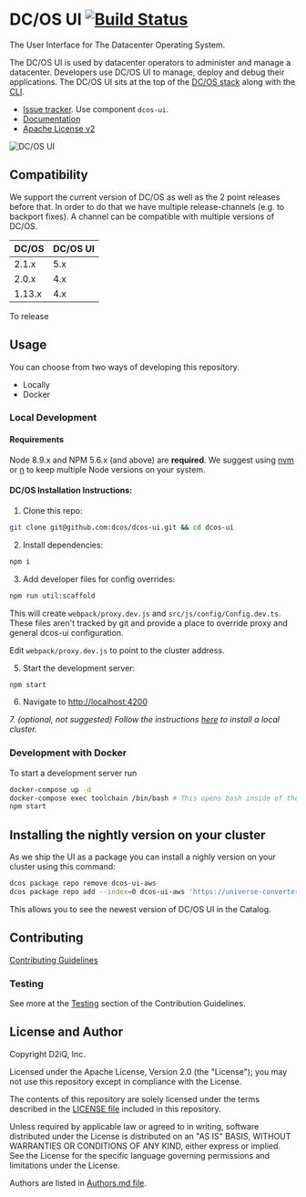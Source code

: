 # DC/OS UI [![Build Status](https://jenkins.mesosphere.com/service/jenkins/buildStatus/icon?job=frontend/dcos-ui-oss-pipeline/master)](https://jenkins.mesosphere.com/service/jenkins/job/frontend/job/dcos-ui-oss-pipeline/job/master/)

The User Interface for The Datacenter Operating System.

The DC/OS UI is used by datacenter operators to administer and manage a datacenter. Developers use DC/OS UI to manage, deploy and debug their applications. The DC/OS UI sits at the top of the [DC/OS stack](https://dcos.io/docs/latest/overview/architecture/) along with the [CLI](github.com/dcos/dcos-cli).

- [Issue tracker](https://jira.dcos.io). Use component `dcos-ui`.
- [Documentation](https://dcos.io/docs/latest/usage/webinterface/)
- [Apache License v2](./LICENSE)

![DC/OS UI](./.github/dcos-ui.gif)

## Compatibility

We support the current version of DC/OS as well as the 2 point releases before
that. In order to do that we have multiple release-channels (e.g. to backport
fixes). A channel can be compatible with multiple versions of DC/OS.

| DC/OS  | DC/OS UI |
| ------ | -------- |
| 2.1.x  | 5.x      |
| 2.0.x  | 4.x      |
| 1.13.x | 4.x      |

To release

## Usage

You can choose from two ways of developing this repository.

- Locally
- Docker

### Local Development

#### Requirements

Node 8.9.x and NPM 5.6.x (and above) are **required**. We suggest using [nvm](https://github.com/creationix/nvm) or [n](https://github.com/tj/n) to keep multiple Node versions on your system.

#### DC/OS Installation Instructions:

1.  Clone this repo:

```sh
git clone git@github.com:dcos/dcos-ui.git && cd dcos-ui
```

2.  Install dependencies:

```sh
npm i
```

3.  Add developer files for config overrides:

```sh
npm run util:scaffold
```

This will create `webpack/proxy.dev.js` and `src/js/config/Config.dev.ts`. These files aren't tracked by git and provide a place to override proxy and general dcos-ui configuration.

Edit `webpack/proxy.dev.js` to point to the cluster address.

5.  Start the development server:

```sh
npm start
```

6.  Navigate to [http://localhost:4200](http://localhost:4200)

_7. (optional, not suggested) Follow the instructions [here](https://github.com/dcos/dcos-vagrant) to install a local cluster._

### Development with Docker

To start a development server run

```sh
docker-compose up -d
docker-compose exec toolchain /bin/bash # This opens bash inside of the docker container
npm start
```

## Installing the nightly version on your cluster

As we ship the UI as a package you can install a nighly version on your cluster
using this command:

```sh
dcos package repo remove dcos-ui-aws
dcos package repo add --index=0 dcos-ui-aws 'https://universe-converter.mesosphere.com/transform?url=https://dcos-ui-universe.s3.amazonaws.com/oss/dcos-ui/latest/stub-universe-dcos-ui.json'
```

This allows you to see the newest version of DC/OS UI in the Catalog.

## Contributing

[Contributing Guidelines](./CONTRIBUTING.md)

### Testing

See more at the [Testing](./CONTRIBUTING.md#testing) section of the Contribution Guidelines.

## License and Author

Copyright D2iQ, Inc.

Licensed under the Apache License, Version 2.0 (the "License");
you may not use this repository except in compliance with the License.

The contents of this repository are solely licensed under the terms described in the [LICENSE file](./LICENSE) included in this repository.

Unless required by applicable law or agreed to in writing, software
distributed under the License is distributed on an "AS IS" BASIS,
WITHOUT WARRANTIES OR CONDITIONS OF ANY KIND, either express or implied.
See the License for the specific language governing permissions and
limitations under the License.

Authors are listed in [Authors.md file](./Authors.md).
